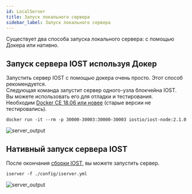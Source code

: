 ```yaml
---
id: LocalServer
title: Запуск локального сервера
sidebar_label: Запуск локального сервера
---
```

Существует два способа запуска локального сервера: с помощью Докера или нативно.

## Запуск сервера IOST используя Докер
Запустить сервер IOST с помощью докера очень просто. Этот способ рекомендуется.    
Следующая команда запустит сервер одного-узла блокчейна IOST.   
Вы можете использовать его для отладки и тестирования.  
Необходим [Docker CE 18.06 или новее](https://docs.docker.com/install/) (старые версии не тестировались).

```
docker run -it --rm -p 30000-30003:30000-30003 iostio/iost-node:2.1.0
```
![server_output](assets/5-lucky-bet/Lucky-Bet-Operation/server_output.png)

## Нативный запуск сервера IOST

После окончания [сборки IOST](Building-IOST), вы можете запустить сервер.
```
iserver -f ./config/iserver.yml
```
![server_output](assets/5-lucky-bet/Lucky-Bet-Operation/server_output.png)

